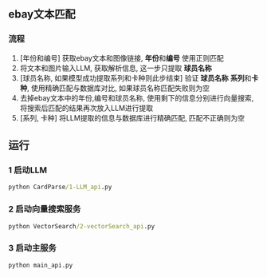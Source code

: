 ## ebay文本匹配

### 流程
1. [年份和编号] 获取ebay文本和图像链接, **年份**和**编号** 使用正则匹配 
2. 将文本和图片输入LLM, 获取解析信息, 这一步只提取 **球员名称**
3. [球员名称, 如果模型成功提取系列和卡种则此步结束] 验证 **球员名称** **系列**和**卡种**, 使用精确匹配与数据库对比, 如果球员名称匹配失败则为空
4. 去掉ebay文本中的年份,编号和球员名称, 使用剩下的信息分别进行向量搜索, 将搜索后匹配的结果再次放入LLM进行提取
5. [系列, 卡种] 将LLM提取的信息与数据库进行精确匹配, 匹配不正确则为空

## 运行

### 1 启动LLM
```cmd
python CardParse/1-LLM_api.py
```

### 2 启动向量搜索服务
```cmd
python VectorSearch/2-vectorSearch_api.py
```

### 3 启动主服务
```cmd
python main_api.py
```